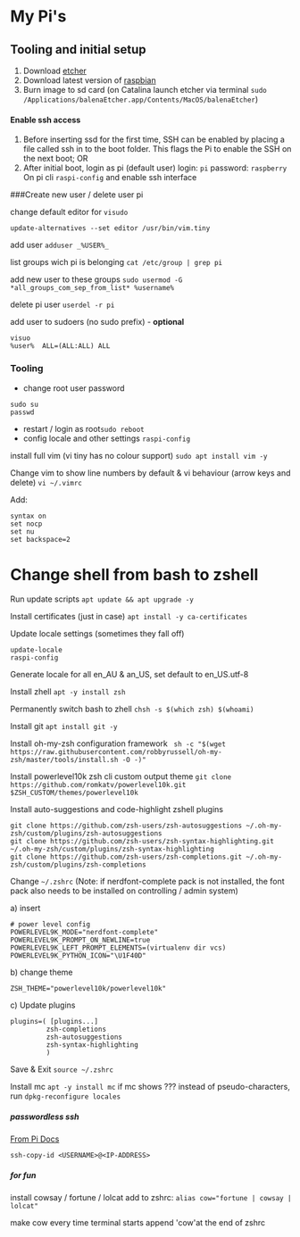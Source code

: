 # My Pi's

## Tooling and initial setup

1. Download [etcher](https://www.balena.io/etcher/)
2. Download latest version of [raspbian](https://www.raspberrypi.org/downloads/raspbian/)
3. Burn image to sd card
(on Catalina launch etcher via terminal `sudo /Applications/balenaEtcher.app/Contents/MacOS/balenaEtcher`)

#### Enable ssh access

1. Before inserting ssd for the first time, SSH can be enabled by placing a file called ssh in to the boot folder. This flags the Pi to enable the SSH on the next boot; OR
2. After initial boot, login as pi (default user)
login: `pi`
password: `raspberry`
On pi cli ``` raspi-config ``` and enable ssh interface

###Create new user / delete user pi

change default editor for ```visudo```
```
update-alternatives --set editor /usr/bin/vim.tiny
```

add user ```adduser _%USER%_```

list groups wich pi is belonging ```cat /etc/group | grep pi```

add new user to these groups ```sudo usermod -G *all_groups_com_sep_from_list* %username%```

delete pi user ```userdel -r pi```

add user to sudoers (no sudo prefix) - **optional**
```
visuo
%user%  ALL=(ALL:ALL) ALL
```

### Tooling

- change root user password
```
sudo su
passwd
```
- restart / login as root```sudo reboot```
- config locale and other settings ```raspi-config```

install full vim (vi tiny has no colour support) ```sudo apt install vim -y```

Change vim to show line numbers by default & vi behaviour (arrow keys and delete) ```vi ~/.vimrc```

Add:  
```
syntax on
set nocp
set nu
set backspace=2
```

# Change shell from bash to zshell

Run update scripts ```apt update && apt upgrade -y```

Install certificates (just in case) ```apt install -y ca-certificates```

Update locale settings (sometimes they fall off) 
```
update-locale
raspi-config
```
Generate locale for all en_AU & an_US, set default to en_US.utf-8

Install zhell ```apt -y install zsh```

Permanently switch bash to zhell ```chsh -s $(which zsh) $(whoami)```

Install git ```apt install git -y```

Install oh-my-zsh configuration framework ``` sh -c "$(wget https://raw.githubusercontent.com/robbyrussell/oh-my-zsh/master/tools/install.sh -O -)"```

Install powerlevel10k zsh cli custom output theme ```git clone https://github.com/romkatv/powerlevel10k.git $ZSH_CUSTOM/themes/powerlevel10k```

Install auto-suggestions and code-highlight zshell plugins
```
git clone https://github.com/zsh-users/zsh-autosuggestions ~/.oh-my-zsh/custom/plugins/zsh-autosuggestions
git clone https://github.com/zsh-users/zsh-syntax-highlighting.git ~/.oh-my-zsh/custom/plugins/zsh-syntax-highlighting
git clone https://github.com/zsh-users/zsh-completions.git ~/.oh-my-zsh/custom/plugins/zsh-completions
```

Change ```~/.zshrc``` (Note: if nerdfont-complete pack is not installed, the font pack also needs to be installed on controlling / admin system)

a) insert
```
# power level config
POWERLEVEL9K_MODE="nerdfont-complete"
POWERLEVEL9K_PROMPT_ON_NEWLINE=true
POWERLEVEL9K_LEFT_PROMPT_ELEMENTS=(virtualenv dir vcs)
POWERLEVEL9K_PYTHON_ICON="\U1F40D"
```

b) change theme
```
ZSH_THEME="powerlevel10k/powerlevel10k"
```

c) Update plugins
```
plugins=( [plugins...]
	     zsh-completions
         zsh-autosuggestions
         zsh-syntax-highlighting
         )
```

Save & Exit ```source ~/.zshrc```

Install mc ```apt -y install mc```
if mc shows ??? instead of pseudo-characters, run ```dpkg-reconfigure locales```

##### passwordless ssh 

[From Pi Docs](https://www.raspberrypi.org/documentation/remote-access/ssh/passwordless.md) 
```
ssh-copy-id <USERNAME>@<IP-ADDRESS>
```

##### for fun 
install cowsay / fortune / lolcat
add to zshrc: ```alias cow="fortune | cowsay | lolcat"```

make cow every time terminal starts append 'cow'at the end of zshrc

